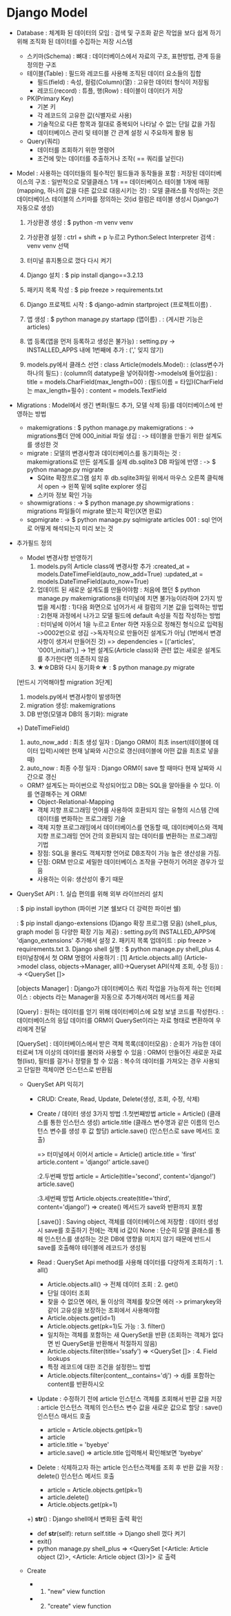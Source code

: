 # Django Model

- Database
: 체계화 된 데이터의 모임
: 검색 및 구조화 같은 작업을 보다 쉽게 하기 위해 조직화 된 데이터를 수집하는 저장 시스템
  - 스키마(Schema)
  : 뼈대
  : 데이터베이스에서 자료의 구조, 표현방법, 관계 등을 정의한 구조
  - 테이블(Table)
  : 필드와 레코드를 사용해 조직된 데이터 요소들의 집합
    - 필드(field)
    : 속성, 컬럼(Column)(열)
    : 고유한 데이터 형식이 저장됨
    - 레코드(record)
    : 튜플, 행(Row)
    : 테이블이 데이터가 저장
  - PK(Primary Key)
    - 기본 키
    - 각 레코드의 고유한 값(식별자로 사용)
    - 기술적으로 다른 항목과 절대로 중복되어 나타날 수 없는 단일 값을 가짐
    - 데이터베이스 관리 및 테이블 간 관계 설정 시 주요하게 활용 됨
  - Query(쿼리)
    - 데이터를 조회하기 위한 명령어
    - 조건에 맞는 데이터를 추출하거나 조작( == 쿼리를 날린다)

- Model
: 사용하는 데이터들의 필수적인 필드들과 동작들을 포함
: 저장된 데이터베이스의 구조
: 일반적으로 모델클래스 1개 == 데이터베이스 테이블 1개에 매핑(mapping, 하나의 값을 다른 값으로 대응시키는 것)
: 모델 클래스를 작성하는 것은 데이터베이스 테이블의 스키마를 정의하는 것(id 컬럼은 테이블 생성시 Django가 자동으로 생성)

  1. 가상환경 생성
  : $ python -m venv venv
  2. 가상환경 설정
  : ctrl + shift + p 누르고 Python:Select Interpreter 검색
  : venv venv 선택
  3. 터미널 휴지통으로 껐다 다시 켜기
  4. Django 설치
  : $ pip install django==3.2.13 
  5. 패키지 목록 작성
  : $ pip freeze > requirements.txt
  6. Django 프로젝트 시작
  : $ django-admin startproject (프로젝트이름) .
  7. 앱 생성
  : $ python manage.py startapp (앱이름) .
  : (게시판 기능은 articles)
  8. 앱 등록(앱을 먼저 등록하고 생성은 불가능)
  : setting.py -> INSTALLED_APPS 내에 1번째에 추가
  : (',' 잊지 않기)

  9. models.py에서 클래스 선언
  : class Article(models.Model):
  : (class변수가 하나의 필드)
  :   (column의 datatype을 넣어줘야함->models에 들어있음)
  :   title = models.CharField(max_length=00)
  :   (필드이름 = 타입)(CharField는 max_length=필수)
  :   content = models.TextField

- Migrations
: Model에서 생긴 변화(필드 추가, 모델 삭제 등)를 데이터베이스에 반영하는 방법
  - makemigrations
  : $ python manage.py makemigrations
  : -> migrations폴더 안에 000_initial 파일 생김 
  : -> 테이블을 만들기 위한 설계도를 생성한 것
  - migrate
  : 모델의 변경사항과 데이터베이스를 동기화하는 것
  : makemigrations로 만든 설계도를 실제 db.sqlite3 DB 파일에 반영
  : -> $ python manage.py migrate
    - SQlite 확장프로그램 설치 후 db.sqlite3파일 위에서 마우스 오른쪽 클릭해서 open -> 왼쪽 밑에 sqlite explorer 생김
    - 스키마 정보 확인 가능
  - showmigrations
  : -> $ python manage.py showmigrations
  : migrations 파일들이 migrate 됐는지 확인(X면 완료)
  - sqpmigrate
  : -> $ python manage.py sqlmigrate articles 001
  : sql 언어로 어떻게 해석되는지 미리 보는 것

- 추가필드 정의
  - Model 변경사항 반영하기
    1. models.py의 Article class에 변경사항 추가
    :created_at = models.DateTimeField(auto_now_add=True)
    :updated_at = models.DateTimeField(auto_now=True)
    2. 업데이트 된 새로운 설계도를 만들어야함
    : 처음에 했던 $ python manage.py makemigrations을 터미널에 치면 불가능이라하며 2가지 방법을 제시함
    : 1)다음 화면으로 넘어가서 새 컬럼의 기본 값을 입력하는 방법
    : 2)현재 과정에서 나가고 모델 필드에 default 속성을 직접 작성하는 방법
    : 터미널에 이어서 1을 누르고 Enter 하면 자동으로 정해진 형식으로 입력됨
    ->0002번으로 생김
    ->독자적으로 만들어진 설계도가 아님 (1번에서 변경사항이 생겨서 만들어진 것)
    => dependencies = [('articles', '0001_initial'),]
    -> 1번 설계도(Article class)와 관련 없는 새로운 설계도를 추가한다면 의존하지 않음
    3. ★☆DB와 다시 동기화☆★
    : $ python manage.py migrate

  [반드시 기억해야할 migration 3단계]
  1. models.py에서 변경사항이 발생하면
  2. migration 생성: makemigrations
  3. DB 반영(모델과 DB의 동기화): migrate

    +) DateTimeField()
    1. auto_now_add
    : 최초 생성 일자
    : Django ORM이 최초 insert(테이블에 데이터 입력)시에만 현재 날짜와 시간으로 갱신(테이블에 어떤 값을 최초로 넣을 때)
    2. auto_now
    : 최종 수정 일자
    : Django ORM이 save 할 때마다 현재 날짜와 시간으로 갱신

  * ORM?
    설계도는 파이썬으로 작성되어있고
    DB는 SQL을 알아들을 수 있다.
    이를 연결해주는 게 ORM!
    - Object-Relational-Mapping
    - 객체 지향 프로그래밍 언어를 사용하여 호환되지 않는 유형의 시스템 간에 데이터를 변화하는 프로그래밍 기술
    - 객체 지향 프로그래밍에서 데이터베이스를 연동할 때, 데이터베이스와 객체 지향 프로그래밍 언어 간의 호환되지 않는 데이터를 변환하는 프로그래밍 기법
    - 장점: SQL을 몰라도 객체지향 언어로 DB조작이 가능 높은 생산성을 가짐.
    - 단점: ORM 만으로 세밀한 데이터베이스 조작을 구현하기 어려운 경우가 있음
    - 사용하는 이유: 생산성이 좋기 때문

- QuerySet API
  : 1. 실습 편의를 위해 외부 라이브러리 설치

  : $ pip install ipython
  (파이썬 기본 쉘보다 더 강력한 파이썬 쉘)

  : $ pip install django-extensions
  (Django 확장 프로그램 모음)
  (shell_plus, graph model 등 다양한 확장 기능 제공)
  : setting.py의 INSTALLED_APPS에 'django_extensions' 추가해서 설정
  2. 패키지 목록 업데이트
  : pip freeze > requirements.txt
  3. Django shell 실행
  : $ python manage.py shell_plus
  4. 터미널창에서 첫 ORM 명령어 사용하기
  : [1] Article.objects.all()
  (Article->model class,
    objects->Manager,
    all()->Queryset API(삭제 조회, 수정 등))
  : -> <QuerySet []>

  [objects Manager]
  : Django가 데이터베이스 쿼리 작업을 가능하게 하는 인터페이스
  : objects 라는 Manager을 자동으로 추가해서여러 메서드를 제공

  [Query]
  : 원하는 데이터를 얻기 위해 데이터베이스에 요청 보낼 코드를 작성한다.
  : 데이터베이스의 응답 데이터를 ORM이 QuerySet이라는 자료 형태로 변환하여 우리에게 전달

  [QuerySet]
  : 데이터베이스에서 받은 객체 목록(데이터모음)
  : 순회가 가능한 데이터로써 1개 이상의 데이터를 불러와 사용할 수 있음
  : ORM이 만들어진 새로운 자료형(list), 필터를 걸거나 정렬을 할 수 있음
  : 복수의 데이터를 가져오는 경우 사용되고 단일한 객체이면 인스턴스로 반환됨

  - QuerySet API 익히기
    - CRUD: Create, Read, Update, Delete(생성, 조회, 수정, 삭제)
    - Create / 데이터 생성 3가지 방법
    :1.첫번째방법
    article = Article() (클래스를 통한 인스턴스 생성)
    article.title (클래스 변수명과 같은 이름의 인스턴스 변수를 생성 후 값 할당)
    article.save() (인스턴스로 save 메서드 호출)

      => 터미널에서 이어서
    article = Article()
    article.title = 'first'
    article.content = 'django!'
    article.save()
    
      :2.두번째 방법
    article = Article(title='second', content='django!')
    article.save()

      :3.세번째 방법
    Article.objects.create(title='third', content='django!')
    => create() 메서드가 save와 반환까지 포함

      [.save()]
    : Saving object, 객체를 데이터베이스에 저장함
    : 데이터 생성 시 save를 호출하기 전에는 객체 id 값이 None
    : 단순히 모델 클래스를 통해 인스턴스를 생성하는 것은 DB에 영향을 미치지 않기 때문에 반드시 save를 호출해야 테이블에 레코드가 생성됨


    - Read
    : QuerySet Api method를 사용해 데이터를 다양하게 조회하기
    : 1. all()
      - Article.objects.all() -> 전체 데이터 조회
    : 2. get()
      - 단일 데이터 조회
      - 찾을 수 없으면 에러, 둘 이상의 객체를 찾으면 에러 -> primarykey와 같이 고유성을 보장하는 조회에서 사용해야함
      - Article.objects.get(id=1)
      - Article.objects.get(pk=1)도 가능
    : 3. filter()
      - 일치하는 객체를 포함하는 새 QuerySet을 반환
      (조회하는 객체가 없다면 빈 QuerySet을 반환해서 적절하지 않음)
      - Article.objects.filter(title='ssafy')
      => <QuerySet []>
    : 4. Field lookups
      - 특정 레코드에 대한 조건을 설정한느 방법
      - Article.objects.filter(content__contains='dj')
      -> dj를 포함하는 content를 반환하시오

    - Update
    : 수정하기 전에 article 인스턴스 객체를 조회해서 반환 값을 저장
    : article 인스턴스 객체의 인스턴스 변수 값을 새로운 값으로 할당
    : save() 인스턴스 매서드 호출
      - article = Article.objects.get(pk=1)
      - article
      - article.title = 'byebye'
      - article.save()
      => article.title 입력해서 확인해보면 'byebye'

    - Delete
    : 삭제하고자 하는 article 인스턴스객체를 조회 후 반환 값을 저장
    : delete() 인스턴스 메서드 호출
      - article = Article.objects.get(pk=1)
      - article.delete()
      - Article.objects.get(pk=1)


    +) __str__()
    : Django shell에서 변화된 출력 확인
      - def __str__(self):
          return self.title
      -> Django shell 껐다 켜기
      - exit()
      - python manage.py shell_plus
      => <QuerySet [<Article: Article object (2)>, <Article: Article object (3)>]> 로 출력


  - Create
    - 1. "new" view function
    - 2. "create" view function

    




